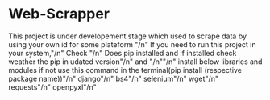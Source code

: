 # Web-Scrapper
This project is under developement stage which used to scrape data by using your own id for some plateform "/n"
If you need to run this project in your system,"/n"
Check "/n"
Does pip installed and if installed check weather the pip in udated version"/n"
and "/n""/n"
install below libraries and modules if not use this command in the terminal(pip install (respective package name))"/n"
django"/n"
bs4"/n"
selenium"/n"
wget"/n"
requests"/n"
openpyxl"/n"
